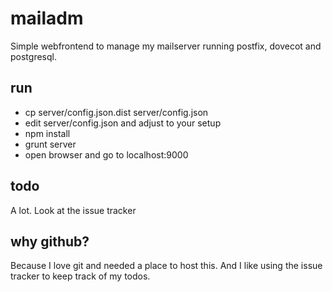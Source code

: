 # mailadm #

Simple webfrontend to manage my mailserver running postfix, dovecot and postgresql.

## run ##

* cp server/config.json.dist server/config.json
* edit server/config.json and adjust to your setup
* npm install
* grunt server
* open browser and go to localhost:9000

## todo ##

A lot. Look at the issue tracker

## why github? ##

Because I love git and needed a place to host this. And I like using the
issue tracker to keep track of my todos.
